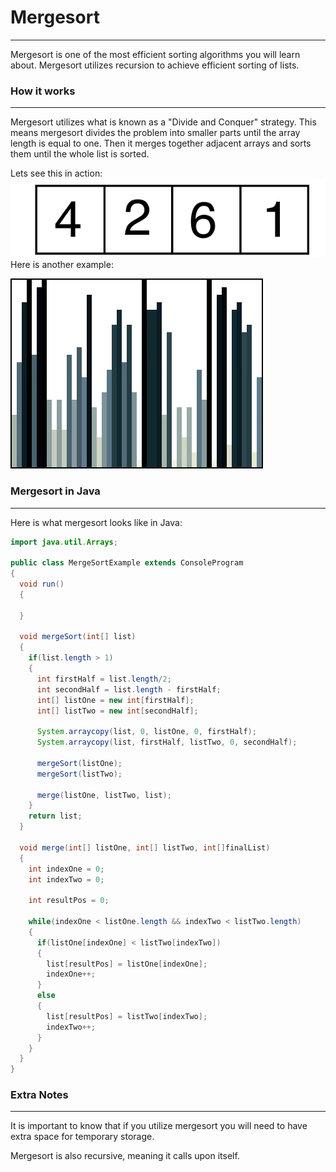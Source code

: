 # Mergesort
<hr>
Mergesort is one of the most efficient sorting algorithms you will learn about. Mergesort utilizes recursion to achieve efficient sorting of lists.

### How it works
<hr>

Mergesort utilizes what is known as a "Divide and Conquer" strategy. This means mergesort divides the problem into smaller parts until the array length is equal to one. Then it merges together adjacent arrays and sorts them until the whole list is sorted.

Lets see this in action:
![Mergesort Example](../static/algorithms/Algorithms_and_Recursion_Mergesort_Example.gif)
Here is another example:

![Mergesort Example](../static/algorithms/Algorithms_Mergesort_Example2.gif)

### Mergesort in Java
<hr>
Here is what mergesort looks like in Java:


```Java
import java.util.Arrays;

public class MergeSortExample extends ConsoleProgram 
{
  void run()
  {
  
  }
  
  void mergeSort(int[] list)
  {
    if(list.length > 1)
    {
      int firstHalf = list.length/2;
      int secondHalf = list.length - firstHalf;
      int[] listOne = new int[firstHalf];
      int[] listTwo = new int[secondHalf];
      
      System.arraycopy(list, 0, listOne, 0, firstHalf);
      System.arraycopy(list, firstHalf, listTwo, 0, secondHalf);
      
      mergeSort(listOne);
      mergeSort(listTwo);
      
      merge(listOne, listTwo, list);
    }
    return list;
  }
  
  void merge(int[] listOne, int[] listTwo, int[]finalList)
  {
    int indexOne = 0;
    int indexTwo = 0;
    
    int resultPos = 0;
    
    while(indexOne < listOne.length && indexTwo < listTwo.length)
    {
      if(listOne[indexOne] < listTwo[indexTwo])
      {
        list[resultPos] = listOne[indexOne];
        indexOne++;
      }
      else
      {
        list[resultPos] = listTwo[indexTwo];
        indexTwo++;
      }
    }
  }
}

```

### Extra Notes
<hr>

It is important to know that if you utilize mergesort you will need to have extra space for temporary storage.

Mergesort is also recursive, meaning it calls upon itself.






